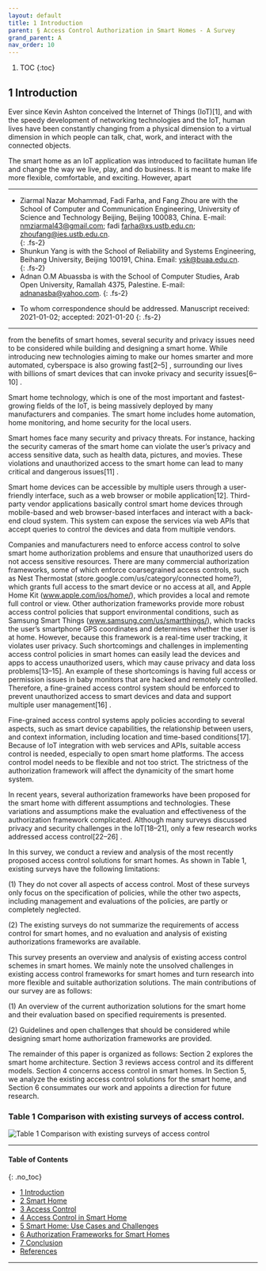 ```yaml
---
layout: default
title: 1 Introduction
parent: § Access Control Authorization in Smart Homes - A Survey   
grand_parent: A
nav_order: 10 
---
```

<style>
.dont-break-out {
  /* These are technically the same, but use both */
  overflow-wrap: break-word;
  word-wrap: break-word;

     -ms-word-break: break-all;
  /* This is the dangerous one in WebKit, as it breaks things wherever */
  word-break: break-all;
  /* Instead use this non-standard one: */
  word-break: break-word;
}

.youtube-container {
    position: relative;
    width: 100%;
    height: 0;
    padding-bottom: 56.25%;
}
.youtube-video {
    position: absolute;
    top: 0;
    left: 0;
    width: 100%;
    height: 100%;
}

</style>

<div class="dont-break-out" markdown="1">

1. TOC
{:toc}

## 1 Introduction
Ever since Kevin Ashton conceived the Internet of Things (IoT)[1], and with the speedy development of networking technologies and the IoT, human lives have been constantly changing from a physical dimension to a virtual dimension in which people can talk, chat, work, and interact with the connected objects.

The smart home as an IoT application was introduced to facilitate human life and change the way we live, play, and do business. It is meant to make life more flexible, comfortable, and exciting. However, apart

***
- Ziarmal Nazar Mohammad, Fadi Farha, and Fang Zhou are with the School of Computer and Communication Engineering, University of Science and Technology Beijing, Beijing 100083, China. E-mail: nmziarmal43@gmail.com; fadi farha@xs.ustb.edu.cn; zhoufang@ies.ustb.edu.cn.   
{: .fs-2}
- Shunkun Yang is with the School of Reliability and Systems Engineering, Beihang University, Beijing 100191, China. Email: ysk@buaa.edu.cn.   
{: .fs-2}
- Adnan O.M Abuassba is with the School of Computer Studies, Arab Open University, Ramallah 4375, Palestine. E-mail: adnanasba@yahoo.com. 
{: .fs-2}
* To whom correspondence should be addressed. Manuscript received: 2021-01-02; accepted: 2021-01-20
{: .fs-2}
***

from the benefits of smart homes, several security and privacy issues need to be considered while building and designing a smart home. While introducing new technologies aiming to make our homes smarter and more automated, cyberspace is also growing fast[2–5] , surrounding our lives with billions of smart devices that can invoke privacy and security issues[6–10] .

Smart home technology, which is one of the most important and fastest-growing fields of the IoT, is being massively deployed by many manufacturers and companies. The smart home includes home automation, home monitoring, and home security for the local users.

Smart homes face many security and privacy threats. For instance, hacking the security cameras of the smart home can violate the user’s privacy and access sensitive data, such as health data, pictures, and movies. These violations and unauthorized access to the smart home can lead to many critical and dangerous issues[11] .

Smart home devices can be accessible by multiple users through a user-friendly interface, such as a web browser or mobile application[12]. Third-party vendor applications basically control smart home devices through mobile-based and web browser-based interfaces and interact with a back-end cloud system. This system can expose the services via web APIs that accept queries to control the devices and data from multiple vendors.

Companies and manufacturers need to enforce access control to solve smart home authorization problems and ensure that unauthorized users do not access sensitive resources. There are many commercial authorization frameworks, some of which enforce coarsegrained access controls, such as Nest Thermostat (store.google.com/us/category/connected home?), which grants full access to the smart device or no access at all, and Apple Home Kit (www.apple.com/ios/home/), which provides a local and remote full control or view. Other authorization frameworks provide more robust access control policies that support environmental conditions, such as Samsung Smart Things (www.samsung.com/us/smartthings/), which tracks the user’s smartphone GPS coordinates and determines whether the user is at home. However, because this framework is a real-time user tracking, it violates user privacy. Such shortcomings and challenges in implementing access control policies in smart homes can easily lead the devices and apps to access unauthorized users, which may cause privacy and data loss problems[13–15]. An example of these shortcomings is having full access or permission issues in baby monitors that are hacked and remotely controlled. Therefore, a fine-grained access control system should be enforced to prevent unauthorized access to smart devices and data and support multiple user management[16] .

Fine-grained access control systems apply policies according to several aspects, such as smart device capabilities, the relationship between users, and context information, including location and time-based conditions[17]. Because of IoT integration with web services and APIs, suitable access control is needed, especially to open smart home platforms. The access control model needs to be flexible and not too strict. The strictness of the authorization framework will affect the dynamicity of the smart home system.

In recent years, several authorization frameworks have been proposed for the smart home with different assumptions and technologies. These variations and assumptions make the evaluation and effectiveness of the authorization framework complicated. Although many surveys discussed privacy and security challenges in the IoT[18–21], only a few research works addressed access control[22–26] .

In this survey, we conduct a review and analysis of the most recently proposed access control solutions for smart homes. As shown in Table 1, existing surveys have the following limitations:

(1) They do not cover all aspects of access control. Most of these surveys only focus on the specification of policies, while the other two aspects, including management and evaluations of the policies, are partly or completely neglected. 

(2) The existing surveys do not summarize the requirements of access control for smart homes, and no evaluation and analysis of existing authorizations frameworks are available.

This survey presents an overview and analysis of existing access control schemes in smart homes. We mainly note the unsolved challenges in existing access control frameworks for smart homes and turn research into more flexible and suitable authorization solutions. The main contributions of our survey are as follows:

(1) An overview of the current authorization solutions for the smart home and their evaluation based on specified requirements is presented.

(2) Guidelines and open challenges that should be considered while designing smart home authorization frameworks are provided.

The remainder of this paper is organized as follows: Section 2 explores the smart home architecture. Section 3 reviews access control and its different models. Section 4 concerns access control in smart homes. In Section 5, we analyze the existing access control solutions for the smart home, and Section 6 consummates our work and appoints a direction for future research.

### Table 1 Comparison with existing surveys of access control.
![Table 1 Comparison with existing surveys of access control](https://statics.bsafes.com/images/papers/Access-Control-Authorization-in-Smart-Homes-A-Survey-Table-1.png)

***

#### Table of Contents
{: .no_toc}

<ul><li> <a href="/docs/A/Access-Control-Authorization-in-Smart-Homes-A-Survey-1/">
1 Introduction</a></li><li> <a href="/docs/A/Access-Control-Authorization-in-Smart-Homes-A-Survey-2/">
2 Smart Home</a></li><li> <a href="/docs/A/Access-Control-Authorization-in-Smart-Homes-A-Survey-3/">
3 Access Control</a></li><li> <a href="/docs/A/Access-Control-Authorization-in-Smart-Homes-A-Survey-4/">
4 Access Control in Smart Home</a></li><li> <a href="/docs/A/Access-Control-Authorization-in-Smart-Homes-A-Survey-5/">
5 Smart Home: Use Cases and Challenges</a></li><li> <a href="/docs/A/Access-Control-Authorization-in-Smart-Homes-A-Survey-6/">
6 Authorization Frameworks for Smart Homes</a></li><li> <a href="/docs/A/Access-Control-Authorization-in-Smart-Homes-A-Survey-7/">
7 Conclusion</a></li><li> <a href="/docs/A/Access-Control-Authorization-in-Smart-Homes-A-Survey-8/">
References</a></li></ul>

***

</div>
